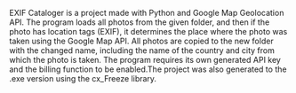 EXIF Cataloger is a project made with Python and Google Map Geolocation API. The program loads all photos from the given folder, and then if the photo has location tags (EXIF), it determines the place where the photo was taken using the Google Map API. All photos are copied to the new folder with the changed name, including the name of the country and city from which the photo is taken. The program requires its own generated API key and the billing function to be enabled.The project was also generated to the .exe version using the cx_Freeze library.

